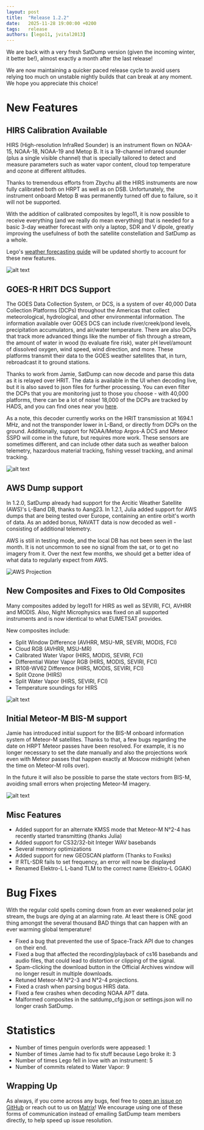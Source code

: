 ```yaml
---
layout: post
title:  "Release 1.2.2"
date:   2025-11-28 19:00:00 +0200
tags:   release
authors: [lego11, jvital2013]
---
```


We are back with a very fresh SatDump version (given the incoming winter, it better be!), almost exactly a month after the last release!

We are now maintaining a quicker paced release cycle to avoid users relying too much on unstable nightly builds that can break at any moment. We hope you appreciate this choice!

# New Features

## HIRS Calibration Available

HIRS (High-resolution InfraRed Sounder) is an instrument flown on NOAA-15, NOAA-18, NOAA-19 and Metop B. It is a 19-channel infrared sounder (plus a single visible channel) that is specially tailored to detect and measure parameters such as water vapor content, cloud top temperature and ozone at different altitudes. 

Thanks to tremendous efforts from Zbychu all the HIRS instruments are now fully calibrated both on HRPT as well as on DSB. Unfortunately, the instrument onboard Metop B was permanently turned off due to failure, so it will not be supported.

With the addition of calibrated composites by lego11, it is now possible to receive everything (and we really do mean everything) that is needed for a basic 3-day weather forecast with only a laptop, SDR and V dipole, greatly improving the usefulness of both the satellite constellation and SatDump as a whole. 

Lego's [weather forecasting guide](https://www.a-centauri.com/articoli/weather-predictions-from-satellite-data) will be updated shortly to account for these new features.

![alt text](/assets/release_122/image-2.png)

## GOES-R HRIT DCS Support 

The GOES Data Collection System, or DCS, is a system of over 40,000 Data Collection Platforms (DCPs) throughout the Americas that collect meteorological, hydrological, and other environmental information. The information available over GOES DCS can include river/creek/pond levels, precipitation accumulators, and air/water temperature. There are also DCPs that track more advanced things like the number of fish through a stream, the amount of water in wood (to evaluate fire risk), water pH level/amount of dissolved oxygen, wind speed, wind direction, and more. These platforms transmit their data to the GOES weather satellites that, in turn, rebroadcast it to ground stations.

Thanks to work from Jamie, SatDump can now decode and parse this data as it is relayed over HRIT. The data is available in the UI when decoding live, but it is also saved to json files for further processing. You can even filter the DCPs that you are monitoring just to those you choose - with 40,000 platforms, there can be a lot of noise! 18,000 of the DCPs are tracked by HADS, and you can find ones near you [here](https://hads.ncep.noaa.gov/maps/).

As a note, this decoder currently works on the HRIT transmission at 1694.1 MHz, and not the transponder lower in L-Band, or directly from DCPs on the ground. Additionally, support for NOAA/Metop Argos-A DCS and Meteor SSPD will come in the future, but requires more work. These sensors are sometimes different, and can include other data such as weather baloon telemetry, hazardous material tracking, fishing vessel tracking, and animal tracking.

![alt text](/assets/release_122/image-1.png)

## AWS Dump support

In 1.2.0, SatDump already had support for the Arcitic Weather Satellite (AWS)'s L-Band DB, thanks to Aang23. In 1.2.1, Julia added support for AWS dumps that are being tested over Europe, containing an entire orbit's worth of data. As an added bonus, NAVATT data is now decoded as well - consisting of additional telemetry.

AWS is still in testing mode, and the local DB has not been seen in the last month. It is not uncommon to see no signal from the sat, or to get no imagery from it. Over the next few months, we should get a better idea of what data to regularly expect from AWS.

![AWS Projection](/assets/release_122/aws.jpg)

## New Composites and Fixes to Old Composites

Many composites added by lego11 for HIRS as well as SEVIRI, FCI, AVHRR and MODIS. Also, Night Microphysics was fixed on all supported instruments and is now identical to what EUMETSAT provides.

New composites include:
- Split Window Difference (AVHRR, MSU-MR, SEVIRI, MODIS, FCI)
- Cloud RGB (AVHRR, MSU-MR)
- Calibrated Water Vapor (HIRS, MODIS, SEVIRI, FCI)
- Differential Water Vapor RGB (HIRS, MODIS, SEVIRI, FCI)
- IR108-WV62 Difference (HIRS, MODIS, SEVIRI, FCI) 
- Split Ozone (HIRS)
- Split Water Vapor (HIRS, SEVIRI, FCI)
- Temperature soundings for HIRS

![alt text](/assets/release_122/image-3.png)

## Initial Meteor-M BIS-M support

Jamie has introduced initial support for the BIS-M onboard information system of Meteor-M satellites. Thanks to that, a few bugs regarding the date on HRPT Meteor passes have been resolved. For example, it is no longer necessary to set the date manually and also the projections work even with Meteor passes that happen exactly at Moscow midnight (when the time on Meteor-M rolls over).

In the future it will also be possible to parse the state vectors from BIS-M, avoiding small errors when projecting Meteor-M imagery.

![alt text](/assets/release_122/image.png)

## Misc Features

- Added support for an alternate KMSS mode that Meteor-M N°2-4 has recently started transmitting (thanks Julia)
- Added support for CS32/32-bit Integer WAV basebands
- Several memory optimizations
- Added support for new GEOSCAN platform (Thanks to Foxiks)
- If RTL-SDR fails to set frequency, an error will now be displayed
- Renamed Elektro-L L-band TLM to the correct name (Elektro-L GGAK)

# Bug Fixes

With the regular cold spells coming down from an ever weakened polar jet stream, the bugs are dying at an alarming rate.
At least there is ONE good thing amongst the several thousand BAD things that can happen with an ever warming global temperature!

- Fixed a bug that prevented the use of Space-Track API due to changes on their end.
- Fixed a bug that affected the recording/playback of cs16 basebands and audio files, that could lead to distortion or clipping of the signal.
- Spam-clicking the download button in the Official Archives window will no longer result in multiple downloads.
- Retuned Meteor-M N°2-3 and N°2-4 projections.
- Fixed a crash when parsing bogus HIRS data.
- Fixed a few crashes when decoding NOAA APT data.
- Malformed composites in the satdump_cfg.json or settings.json will no longer crash SatDump.

# Statistics

- Number of times penguin overlords were appeased: 1
- Number of times Jamie had to fix stuff because Lego broke it: 3
- Number of times Lego fell in love with an instrument: 5
- Number of commits related to Water Vapor: 9

## Wrapping Up

As always, if you come across any bugs, feel free to [open an issue on GitHub](https://github.com/SatDump/SatDump/issues) or reach out to us on [Matrix](https://matrix.to/#/#satdump:altillimity.com)! We encourage using one of these forms of communication instead of emailing SatDump team members directly, to help speed up issue resolution.
